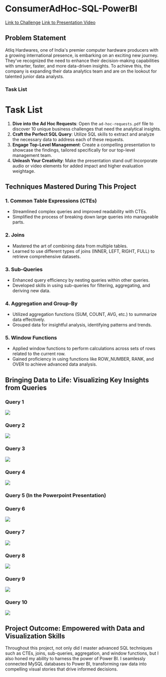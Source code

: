 # ConsumerAdHoc-SQL-PowerBI
[Link to Challenge](https://codebasics.io/challenge/codebasics-resume-project-challenge/7)
[Link to Presentation Video]()

## Problem Statement

Atliq Hardwares, one of India's premier computer hardware producers with a growing international presence, is embarking on an exciting new journey. They've recognized the need to enhance their decision-making capabilities with smarter, faster, and more data-driven insights. To achieve this, the company is expanding their data analytics team and are on the lookout for talented junior data analysts.

### Task List

# Task List

1. **Dive into the Ad Hoc Requests**: Open the `ad-hoc-requests.pdf` file to discover 10 unique business challenges that need the analytical insights.
2. **Craft the Perfect SQL Query**: Utilize SQL skills to extract and analyze the necessary data to address each of these requests.
3. **Engage Top-Level Management**: Create a compelling presentation to showcase the findings, tailored specifically for our top-level management team.
4. **Unleash Your Creativity**: Make the presentation stand out! Incorporate audio or video elements for added impact and higher evaluation weightage.

## Techniques Mastered During This Project

### 1. Common Table Expressions (CTEs)
   - Streamlined complex queries and improved readability with CTEs.
   - Simplified the process of breaking down large queries into manageable parts.

### 2. Joins
   - Mastered the art of combining data from multiple tables.
   - Learned to use different types of joins (INNER, LEFT, RIGHT, FULL) to retrieve comprehensive datasets.

### 3. Sub-Queries
   - Enhanced query efficiency by nesting queries within other queries.
   - Developed skills in using sub-queries for filtering, aggregating, and deriving new data.

### 4. Aggregation and Group-By
   - Utilized aggregation functions (SUM, COUNT, AVG, etc.) to summarize data effectively.
   - Grouped data for insightful analysis, identifying patterns and trends.

### 5. Window Functions
   - Applied window functions to perform calculations across sets of rows related to the current row.
   - Gained proficiency in using functions like ROW_NUMBER, RANK, and OVER to achieve advanced data analysis.


## Bringing Data to Life: Visualizing Key Insights from Queries

### Query 1
![](https://github.com/AnupamKNN/ConsumerAdHoc-SQL-PowerBI/blob/main/Presentation%20Images/Query%201.png)


### Query 2
![](https://github.com/AnupamKNN/ConsumerAdHoc-SQL-PowerBI/blob/main/Presentation%20Images/Query%202.png)


### Query 3
![](https://github.com/AnupamKNN/ConsumerAdHoc-SQL-PowerBI/blob/main/Presentation%20Images/Query%203.png)


### Query 4
![](https://github.com/AnupamKNN/ConsumerAdHoc-SQL-PowerBI/blob/main/Presentation%20Images/Query%204.png)


### Query 5 (In the Powerpoint Presentation)


### Query 6
![](https://github.com/AnupamKNN/ConsumerAdHoc-SQL-PowerBI/blob/main/Presentation%20Images/Query%206.png)


### Query 7
![](https://github.com/AnupamKNN/ConsumerAdHoc-SQL-PowerBI/blob/main/Presentation%20Images/Query%207.png)


### Query 8
![](https://github.com/AnupamKNN/ConsumerAdHoc-SQL-PowerBI/blob/main/Presentation%20Images/Query%208.png)


### Query 9
![](https://github.com/AnupamKNN/ConsumerAdHoc-SQL-PowerBI/blob/main/Presentation%20Images/Query%209.png)


### Query 10
![](https://github.com/AnupamKNN/ConsumerAdHoc-SQL-PowerBI/blob/main/Presentation%20Images/Query%2010.png)



## Project Outcome: Empowered with Data and Visualization Skills
Throughout this project, not only did I master advanced SQL techniques such as CTEs, joins, sub-queries, aggregation, and window functions, but I also honed my ability to harness the power of Power BI. I seamlessly connected MySQL databases to Power BI, transforming raw data into compelling visual stories that drive informed decisions.
